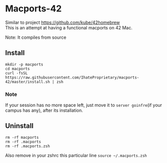 # Macports-42

Similar to project https://github.com/kube/42homebrew \
This is an attempt at having a functional macports on 42 Mac.

Note: It compiles from source

## Install

```
mkdir -p macports
cd macports
curl -fsSL https://raw.githubusercontent.com/IhateProprietary/macports-42/master/install.sh | zsh
````

### Note

If your session has no more space left, just move it to `server goinfre`(if your campus has any), after its installation.

## Uninstall

```
rm -rf macports
rm -rf .macports
rm -rf .macports.zsh
```
Also remove in your zshrc this particular line `source ~/.macports.zsh`
